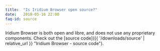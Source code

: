 ```yaml
---
title:	"Is Iridium Browser open source?"
date:	2018-05-16 22:00
faq-id:	source
---
```


Iridium Browser is both open and libre, and does not use any proprietary components. Check out the [source code]({{ '/downloads/source' | relative_url }} "Iridium Browser - source code").